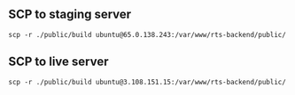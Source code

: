 ## SCP to staging server 
`scp -r ./public/build ubuntu@65.0.138.243:/var/www/rts-backend/public/`

## SCP to live server 
`scp -r ./public/build ubuntu@3.108.151.15:/var/www/rts-backend/public/`